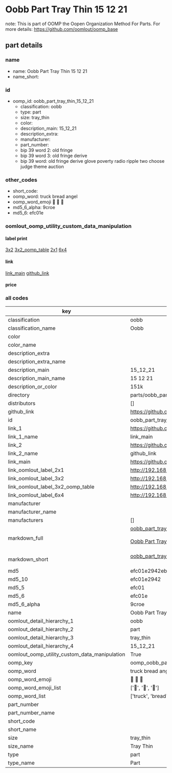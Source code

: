 # Oobb Part Tray Thin 15 12 21  

note: This is part of OOMP the Oopen Organization Method For Parts. For more details: https://github.com/oomlout/oomp_base

##  part details





### name
* name: Oobb Part Tray Thin 15 12 21
* name_short: 
### id
* oomp_id: oobb_part_tray_thin_15_12_21
  * classification: oobb
  * type: part
  * size: tray_thin
  * color: 
  * description_main: 15_12_21
  * description_extra: 
  * manufacturer: 
  * part_number: 
  * bip 39 word 2: old fringe
  * bip 39 word 3: old fringe derive
  * bip 39 word: old fringe derive glove poverty radio ripple two choose judge theme auction

### other_codes
* short_code: 
* oomp_word: truck bread angel
* oomp_word_emoji :truck: :bread: :angel:
* md5_6_alpha: 9croe
* md5_6: efc01e






### oomlout_oomp_utility_custom_data_manipulation
#### label print
[3x2](http://192.168.1.245:1112/?label=oomp%209croe)
[3x2_oomp_table](http://192.168.1.107:1112/?label=oomp%209croe)
[2x1](http://192.168.1.242:1112/?label=oomp%209croe)
[6x4](http://192.168.1.55:1112/?label=oomp%209croe)    

#### link

[link_main](https://github.com/oomlout/oomlout_oomp_current_version_messy/tree/main/parts/oobb_part_tray_thin_15_12_21) [github_link](https://github.com/oomlout/oomlout_oomp_part_src/tree/main/parts/oobb_part_tray_thin_15_12_21)                             

#### price







### all codes 
| key | value |  
| --- | --- |  
| classification | oobb |  
| classification_name | Oobb |  
| color |  |  
| color_name |  |  
| description_extra |  |  
| description_extra_name |  |  
| description_main | 15_12_21 |  
| description_main_name | 15 12 21 |  
| description_or_color | 151k |  
| directory | parts/oobb_part_tray_thin_15_12_21 |  
| distributors | [] |  
| github_link | https://github.com/oomlout/oomlout_oomp_part_src/tree/main/parts/oobb_part_tray_thin_15_12_21 |  
| id | oobb_part_tray_thin_15_12_21 |  
| link_1 | https://github.com/oomlout/oomlout_oomp_current_version_messy/tree/main/parts/oobb_part_tray_thin_15_12_21 |  
| link_1_name | link_main |  
| link_2 | https://github.com/oomlout/oomlout_oomp_part_src/tree/main/parts/oobb_part_tray_thin_15_12_21 |  
| link_2_name | github_link |  
| link_main | https://github.com/oomlout/oomlout_oomp_current_version_messy/tree/main/parts/oobb_part_tray_thin_15_12_21 |  
| link_oomlout_label_2x1 | http://192.168.1.242:1112/?label=oomp%209croe |  
| link_oomlout_label_3x2 | http://192.168.1.245:1112/?label=oomp%209croe |  
| link_oomlout_label_3x2_oomp_table | http://192.168.1.107:1112/?label=oomp%209croe |  
| link_oomlout_label_6x4 | http://192.168.1.55:1112/?label=oomp%209croe |  
| manufacturer |  |  
| manufacturer_name |  |  
| manufacturers | [] |  
| markdown_full | [oobb_part_tray_thin_15_12_21](https://github.com/oomlout/oomlout_oomp_current_version_messy/tree/main/parts/oobb_part_tray_thin_15_12_21)<br>[](https://github.com/oomlout/oomlout_oomp_current_version_messy/tree/main/parts/oobb_part_tray_thin_15_12_21)<br>[Oobb Part Tray Thin 15 12 21](https://github.com/oomlout/oomlout_oomp_current_version_messy/tree/main/parts/oobb_part_tray_thin_15_12_21)<br><br> |  
| markdown_short | [oobb_part_tray_thin_15_12_21](https://github.com/oomlout/oomlout_oomp_current_version_messy/tree/main/parts/oobb_part_tray_thin_15_12_21)<br><br> |  
| md5 | efc01e2942ebb74ac354863a76d744d0 |  
| md5_10 | efc01e2942 |  
| md5_5 | efc01 |  
| md5_6 | efc01e |  
| md5_6_alpha | 9croe |  
| name | Oobb Part Tray Thin 15 12 21 |  
| oomlout_detail_hierarchy_1 | oobb |  
| oomlout_detail_hierarchy_2 | part |  
| oomlout_detail_hierarchy_3 | tray_thin |  
| oomlout_detail_hierarchy_4 | 15_12_21 |  
| oomlout_oomp_utility_custom_data_manipulation | True |  
| oomp_key | oomp_oobb_part_tray_thin_15_12_21 |  
| oomp_word | truck bread angel |  
| oomp_word_emoji | :truck: :bread: :angel: |  
| oomp_word_emoji_list | [':truck:', ':bread:', ':angel:'] |  
| oomp_word_list | ['truck', 'bread', 'angel'] |  
| part_number |  |  
| part_number_name |  |  
| short_code |  |  
| short_name |  |  
| size | tray_thin |  
| size_name | Tray Thin |  
| type | part |  
| type_name | Part |  
